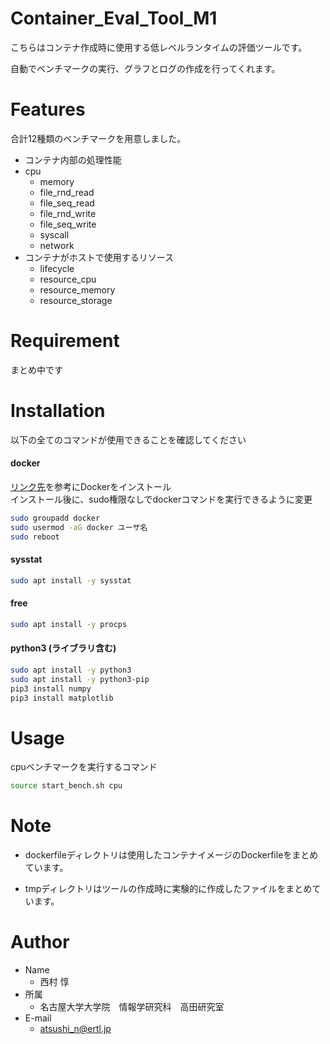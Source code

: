 # Container_Eval_Tool_M1
 
こちらはコンテナ作成時に使用する低レベルランタイムの評価ツールです。
 
自動でベンチマークの実行、グラフとログの作成を行ってくれます。
 
# Features
 
合計12種類のベンチマークを用意しました。

* コンテナ内部の処理性能
* cpu
	* memory
	* file_rnd_read
	* file_seq_read
	* file_rnd_write
	* file_seq_write
	* syscall
	* network
* コンテナがホストで使用するリソース
	* lifecycle
	* resource_cpu
	* resource_memory
	* resource_storage

 
# Requirement
 
まとめ中です
 
# Installation

以下の全てのコマンドが使用できることを確認してください

#### docker  
[リンク先](https://matsuand.github.io/docs.docker.jp.onthefly/engine/install/ubuntu/)を参考にDockerをインストール  
インストール後に、sudo権限なしでdockerコマンドを実行できるように変更  
```bash
sudo groupadd docker
sudo usermod -aG docker ユーザ名
sudo reboot
```


#### sysstat  
```bash
sudo apt install -y sysstat
```


#### free  
```bash
sudo apt install -y procps
```


#### python3 (ライブラリ含む)  
```bash
sudo apt install -y python3
sudo apt install -y python3-pip
pip3 install numpy
pip3 install matplotlib
```
 
# Usage
 
cpuベンチマークを実行するコマンド
```bash
source start_bench.sh cpu
```
 
# Note
 
* dockerfileディレクトリは使用したコンテナイメージのDockerfileをまとめています。

* tmpディレクトリはツールの作成時に実験的に作成したファイルをまとめています。
 
# Author
 
* Name
	* 西村 惇
* 所属
	* 名古屋大学大学院　情報学研究科　高田研究室　
* E-mail
	* atsushi_n@ertl.jp

